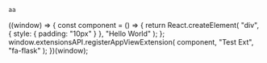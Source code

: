 ```bash
aa
```


((window) => {
  const component = () => {
    return React.createElement(
      "div",
      { style: { padding: "10px" } },
      "Hello World"
    );
  };
  window.extensionsAPI.registerAppViewExtension(
    component,
    "Test Ext",
    "fa-flask"
  );
})(window);